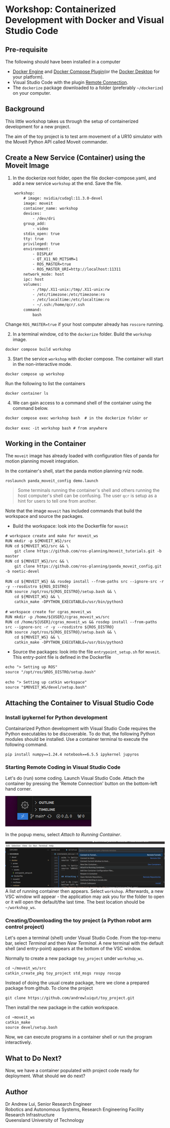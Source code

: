 # Workshop: Containerized Development with Docker and Visual Studio Code

## Pre-requisite
The following should have been installed in a computer
- [Docker Engine](https://docs.docker.com/engine/install/ubuntu/) and [Docker Compose Plugin](https://docs.docker.com/compose/install/linux/)(or the [Docker Desktop](https://www.docker.com/products/docker-desktop/) for your platform).
- Visual Studio Code with the plugin [Remote Connection](https://marketplace.visualstudio.com/items?itemName=ms-vscode-remote.vscode-remote-extensionpack).
- The `dockerize` package downloaded to a folder (preferably `~/dockerize`) on your computer.

## Background
This little workshop takes us through the setup of containerized development for a new project.

The aim of the toy project is to test arm movement of a UR10 simulator with the Moveit Python API called Moveit commander. 

## Create a New Service (Container) using the Moveit Image

1. In the dockerize root folder, open the file docker-compose.yaml, and add a new service `workshop` at the end. Save the file.

```
    workshop:
        # image: nvidia/cudagl:11.3.0-devel
        image: moveit
        container_name: workshop
        devices:
            - /dev/dri
        group_add:
            - video
        stdin_open: true
        tty: true
        privileged: true
        environment:
            - DISPLAY
            - QT_X11_NO_MITSHM=1
            - ROS_MASTER=true
            - ROS_MASTER_URI=http://localhost:11311
        network_mode: host
        ipc: host
        volumes:
            - /tmp/.X11-unix:/tmp/.X11-unix:rw
            - /etc/timezone:/etc/timezone:ro
            - /etc/localtime:/etc/localtime:ro
            - ~/.ssh:/home/qcr/.ssh 
        command:
            bash
```
Change `ROS_MASTER=true` if your host computer already has `roscore` running.

2. In a terminal window, cd to the `dockerize` folder. Build the `workshop` image.
```
docker compose build workshop
```

3. Start the service `workshop` with docker compose. The container will start in the non-interactive mode.
```
docker compose up workshop
```
Run the following to list the containers
```
docker container ls
```

4. We can gain access to a command shell of the container using the command below.
```
docker compose exec workshop bash  # in the dockerize folder or

docker exec -it workshop bash # from anywhere
```
## Working in the Container

The `moveit` image has already loaded with configuration files of panda for motion planning moveit integration.

In the container's shell, start the panda motion planning rviz node.
```
roslaunch panda_moveit_config demo.launch
```
> Some terminals running the container's shell and others running the host computer's shell can be confusing. The user `qcr` is setup as a hint for users to tell one from another.

Note that the image `moveit` has included commands that build the workspace and source the packages.
- Build the workspace: look into the Dockerfile for `moveit`
```
# workspace create and make for moveit_ws 
RUN mkdir -p ${MOVEIT_WS}/src
RUN cd ${MOVEIT_WS}/src && \
    git clone https://github.com/ros-planning/moveit_tutorials.git -b master
RUN cd ${MOVEIT_WS}/src && \
    git clone https://github.com/ros-planning/panda_moveit_config.git -b noetic-devel 

RUN cd ${MOVEIT_WS} && rosdep install --from-paths src --ignore-src -r -y --rosdistro ${ROS_DISTRO} 
RUN source /opt/ros/${ROS_DISTRO}/setup.bash && \
    cd ${MOVEIT_WS} && \
    catkin_make -DPYTHON_EXECUTABLE=/usr/bin/python3

# workspace create for cgras_moveit_ws
RUN mkdir -p /home/${USER}/cgras_moveit_ws/src
RUN cd /home/${USER}/cgras_moveit_ws && rosdep install --from-paths src --ignore-src -r -y --rosdistro ${ROS_DISTRO} 
RUN source /opt/ros/${ROS_DISTRO}/setup.bash && \
    cd ${MOVEIT_WS} && \
    catkin_make -DPYTHON_EXECUTABLE=/usr/bin/python3
```
-  Source the packages: look into the file `entrypoint_setup.sh` for `moveit`. This entry-point file is defined in the Dockerfile
```
echo "> Setting up ROS"
source "/opt/ros/$ROS_DISTRO/setup.bash"

echo "> Setting up catkin workspace"
source "$MOVEIT_WS/devel/setup.bash"
```

## Attaching the Container to Visual Studio Code

### Install ipykernel for Python development

Containarized Python development with Visual Studio Code requires the Python executables to be discoverable. To do that, the following Python modules should be installed. Use a container terminal to execute the following command.
```
pip install numpy==1.24.4 notebook==6.5.5 ipykernel jupyros

```

### Starting Remote Coding in Visual Studio Code

Let's do (run) some coding.  Launch Visual Studio Code. Attach the container by pressing the 'Remote Connection' button on the bottom-left hand corner.

![The Remote Connection button in VSC](../public/ContainerDev1.png)

In the popup menu, select _Attach to Running Container_.

![The Remote Connection popup menu](../public/ContainerDev2.png)
A list of running container then appears. Select `workshop`. Afterwards, a new VSC window will appear - the application may ask you for the folder to open or it will open the default/the last time.  The best location should be `~/workshop_ws`.

### Creating/Downloading the toy project (a Python robot arm control project)

Let's open a terminal (shell) under Visual Studio Code. From the top-menu bar, select _Terminal_ and then _New Terminal_. A new terminal with the default shell (and entry-point) appears at the bottom of the VSC window.

Normally to create a new package `toy_project` under `workshop_ws`. 

```
cd ~/moveit_ws/src
catkin_create_pkg toy_project std_msgs rospy roscpp
```
Instead of doing the usual create package, here we clone a prepared package from github. To clone the project
```
git clone https://github.com/andrewluiqut/toy_project.git
```
Then install the new package in the catkin workspace.
```
cd ~moveit_ws
catkin_make
source devel/setup.bash
```
Now, we can execute programs in a container shell or run the program interactively. 



## What to Do Next?

Now, we have a container populated with project code ready for deployment. What should we do next?

## Author

Dr Andrew Lui, Senior Research Engineer <br />
Robotics and Autonomous Systems, Research Engineering Facility <br />
Research Infrastructure <br />
Queensland University of Technology <br />